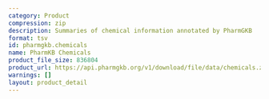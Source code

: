 ```yaml
---
category: Product
compression: zip
description: Summaries of chemical information annotated by PharmGKB
format: tsv
id: pharmgkb.chemicals
name: PharmKB Chemicals
product_file_size: 836804
product_url: https://api.pharmgkb.org/v1/download/file/data/chemicals.zip
warnings: []
layout: product_detail
---
```

